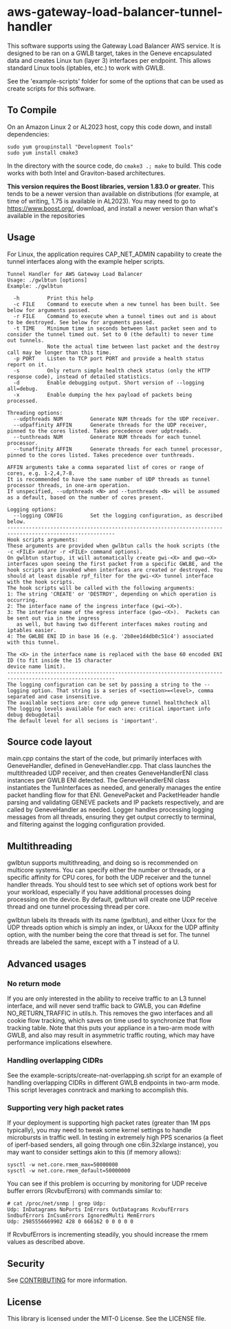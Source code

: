 # aws-gateway-load-balancer-tunnel-handler
This software supports using the Gateway Load Balancer AWS service. It is designed to be ran on a GWLB target, takes in the Geneve encapsulated data and creates Linux tun (layer 3) interfaces per endpoint. This allows standard Linux tools (iptables, etc.) to work with GWLB.

See the 'example-scripts' folder for some of the options that can be used as create scripts for this software.

## To Compile
On an Amazon Linux 2 or AL2023 host, copy this code down, and install dependencies:

```
sudo yum groupinstall "Development Tools"
sudo yum install cmake3
```

In the directory with the source code, do ```cmake3 .; make``` to build. This code works with both Intel and Graviton-based architectures.

**This version requires the Boost libraries, version 1.83.0 or greater.** This tends to be a newer version than available on distributions (for example, at time of writing, 1.75 is available in AL2023). You may need to go to https://www.boost.org/, download, and install a newer version than what's available in the repositories  

## Usage
For Linux, the application requires CAP_NET_ADMIN capability to create the tunnel interfaces along with the example helper scripts.
```
Tunnel Handler for AWS Gateway Load Balancer
Usage: ./gwlbtun [options]
Example: ./gwlbtun

  -h         Print this help
  -c FILE    Command to execute when a new tunnel has been built. See below for arguments passed.
  -r FILE    Command to execute when a tunnel times out and is about to be destroyed. See below for arguments passed.
  -t TIME    Minimum time in seconds between last packet seen and to consider the tunnel timed out. Set to 0 (the default) to never time out tunnels.
             Note the actual time between last packet and the destroy call may be longer than this time.
  -p PORT    Listen to TCP port PORT and provide a health status report on it.
  -s         Only return simple health check status (only the HTTP response code), instead of detailed statistics.
  -d         Enable debugging output. Short version of --logging all=debug.
  -x         Enable dumping the hex payload of packets being processed.

Threading options:
  --udpthreads NUM         Generate NUM threads for the UDP receiver.
  --udpaffinity AFFIN      Generate threads for the UDP receiver, pinned to the cores listed. Takes precedence over udptreads.
  --tunthreads NUM         Generate NUM threads for each tunnel processor.
  --tunaffinity AFFIN      Generate threads for each tunnel processor, pinned to the cores listed. Takes precedence over tunthreads.

AFFIN arguments take a comma separated list of cores or range of cores, e.g. 1-2,4,7-8.
It is recommended to have the same number of UDP threads as tunnel processor threads, in one-arm operation.
If unspecified, --udpthreads <N> and --tunthreads <N> will be assumed as a default, based on the number of cores present.

Logging options:
  --logging CONFIG         Set the logging configuration, as described below.
---------------------------------------------------------------------------------------------------------
Hook scripts arguments:
These arguments are provided when gwlbtun calls the hook scripts (the -c <FILE> and/or -r <FILE> command options).
On gwlbtun startup, it will automatically create gwi-<X> and gwo-<X> interfaces upon seeing the first packet from a specific GWLBE, and the hook scripts are invoked when interfaces are created or destroyed. You should at least disable rpf_filter for the gwi-<X> tunnel interface with the hook scripts.
The hook scripts will be called with the following arguments:
1: The string 'CREATE' or 'DESTROY', depending on which operation is occurring.
2: The interface name of the ingress interface (gwi-<X>).
3: The interface name of the egress interface (gwo-<X>).  Packets can be sent out via in the ingress
   as well, but having two different interfaces makes routing and iptables easier.
4: The GWLBE ENI ID in base 16 (e.g. '2b8ee1d4db0c51c4') associated with this tunnel.

The <X> in the interface name is replaced with the base 60 encoded ENI ID (to fit inside the 15 character
device name limit).
---------------------------------------------------------------------------------------------------------
The logging configuration can be set by passing a string to the --logging option. That string is a series of <section>=<level>, comma separated and case insensitive.
The available sections are: core udp geneve tunnel healthcheck all 
The logging levels available for each are: critical important info debug debugdetail 
The default level for all secions is 'important'.
```

## Source code layout
main.cpp contains the start of the code, but primarily interfaces with GeneveHandler, defined in GeneveHandler.cpp. 
That class launches the multithreaded UDP receiver, and then creates GeneveHandlerENI class instances per GWLB ENI detected.
The GeneveHandlerENI class instantiates the TunInterfaces as needed, and generally manages the entire packet handling flow for that ENI. 
GenevePacket and PacketHeader handle parsing and validating GENEVE packets and IP packets respectively, and are called by GeneveHandler as needed.
Logger handles processing logging messages from all threads, ensuring they get output correctly to terminal, and filtering against the logging configuration provided.

## Multithreading
gwlbtun supports multithreading, and doing so is recommended on multicore systems. You can specify either the number or threads, or a specific affinity for CPU cores, for both the UDP receiver and the tunnel handler threads. You should test to see which set of options work best for your workload, especially if you have additional processes doing processing on the device. By default, gwlbtun will create one UDP receive thread and one tunnel processing thread per core. 

gwlbtun labels its threads with its name (gwlbtun), and either Uxxx for the UDP threads option which is simply an index, or UAxxx for the UDP affinity option, with the number being the core that thread is set for. The tunnel threads are labeled the same, except with a T instead of a U.

## Advanced usages

### No return mode
If you are only interested in the ability to receive traffic to an L3 tunnel interface, and will never send traffic back to GWLB, you can #define NO_RETURN_TRAFFIC in utils.h. This removes the gwo interfaces and all cookie flow tracking, which saves on time used to synchronize that flow tracking table. Note that this puts your appliance in a two-arm mode with GWLB, and also may result in asymmetric traffic routing, which may have performance implications elsewhere. 

### Handling overlapping CIDRs
See the example-scripts/create-nat-overlapping.sh script for an example of handling overlapping CIDRs in different GWLB endpoints in two-arm mode. This script leverages conntrack and marking to accomplish this.

### Supporting very high packet rates
If your deployment is supporting high packet rates (greater than 1M pps typically), you may need to tweak some kernel settings to handle microbursts in traffic well. In testing in extremely high PPS scenarios (a fleet of iperf-based senders, all going through one c6in.32xlarge instance), you may want to consider settings akin to this (if memory allows):
```
sysctl -w net.core.rmem_max=50000000
sysctl -w net.core.rmem_default=50000000
```

You can see if this problem is occurring by monitoring for UDP receive buffer errors (RcvbufErrors) with commands similar to:
```
# cat /proc/net/snmp | grep Udp: 
Udp: InDatagrams NoPorts InErrors OutDatagrams RcvbufErrors SndbufErrors InCsumErrors IgnoredMulti MemErrors
Udp: 2985556669902 428 0 666162 0 0 0 0 0
```

If RcvbufErrors is incrementing steadily, you should increase the rmem values as described above.

## Security
See [CONTRIBUTING](CONTRIBUTING.md#security-issue-notifications) for more information.

## License
This library is licensed under the MIT-0 License. See the LICENSE file.
